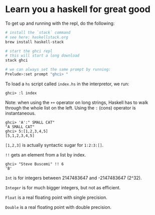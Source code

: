 # Learn you a haskell for great good

To get up and running with the repl, do the following:

```bash
# install the `stack` command
# see here: haskellstack.org
brew install haskell-stack

# start the ghci repl
# this will start a long download
stack ghci

# we can always set the same prompt by running:
Prelude>:set prompt "ghci> "
```

To load a `hs` script called `index.hs` in the interpretor, we run:

```
ghci> :l index
```

Note: when using the `++` operator on long strings, Haskell has to walk through the whole list on the left.
Using the `:` (cons) operator is instantaneous.

```
ghci> 'A':" SMALL CAT"
"A SMALL CAT"
ghci> 5:[1,2,3,4,5]
[5,1,2,3,4,5]
```

`[1,2,3]` is actually syntactic sugar for `1:2:3:[]`.

`!!` gets an element from a list by index.

```
ghci> "Steve Buscemi" !! 6
'B'
```

`Int` is for integers between 2147483647 and -2147483647 (2^32).

`Integer` is for much bigger integers, but not as efficient.

`Float` is a real floating point with single precision.

`Double` is a real floating point with double precision.
